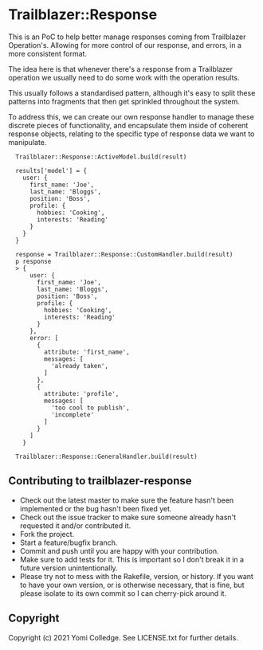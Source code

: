 # Trailblazer::Response

This is an PoC to help better manage responses coming from Trailblazer Operation's. Allowing for more control of our
response, and errors, in a more consistent format.

The idea here is that whenever there's a response from a Trailblazer operation we usually need to do some work with
the operation results.

This usually follows a standardised pattern, although it's easy to split these patterns into fragments that then get
sprinkled throughout the system.

To address this, we can create our own response handler to manage these discrete pieces of functionality, and
encapsulate them inside of coherent response objects, relating to the specific type of response data we want to
manipulate.


```
  Trailblazer::Response::ActiveModel.build(result)

  results['model'] = {
    user: {
      first_name: 'Joe',
      last_name: 'Bloggs',
      position: 'Boss',
      profile: {
        hobbies: 'Cooking',
        interests: 'Reading'
      }
    }
  }

  response = Trailblazer::Response::CustomHandler.build(result)
  p response
  > {
      user: {
        first_name: 'Joe',
        last_name: 'Bloggs',
        position: 'Boss',
        profile: {
          hobbies: 'Cooking',
          interests: 'Reading'
        }
      },
      error: [
        {
          attribute: 'first_name',
          messages: [
            'already taken',
          ]
        },
        {
          attribute: 'profile',
          messages: [
            'too cool to publish',
            'incomplete'
          ]
        }
      ]
    }

  Trailblazer::Response::GeneralHandler.build(result)
```

## Contributing to trailblazer-response
 
* Check out the latest master to make sure the feature hasn't been implemented or the bug hasn't been fixed yet.
* Check out the issue tracker to make sure someone already hasn't requested it and/or contributed it.
* Fork the project.
* Start a feature/bugfix branch.
* Commit and push until you are happy with your contribution.
* Make sure to add tests for it. This is important so I don't break it in a future version unintentionally.
* Please try not to mess with the Rakefile, version, or history. If you want to have your own version, or is otherwise necessary, that is fine, but please isolate to its own commit so I can cherry-pick around it.

## Copyright

Copyright (c) 2021 Yomi Colledge. See LICENSE.txt for
further details.
